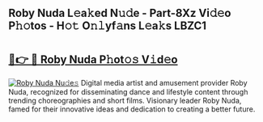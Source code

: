## Roby Nuda L𝚎a𝚔ed N𝚞𝚍e - Part-8Xz Vi𝚍𝚎o P𝚑𝚘tos - H𝚘𝚝 O𝚗𝚕yf𝚊ns L𝚎a𝚔s LBZC1

# <h2><a href="http://kfdb31.oniu.top/?m=Roby+Nuda">🔗👉 🔴 Roby Nuda P𝚑ot𝚘𝚜 V𝚒d𝚎o</a></h2>

[![Roby Nuda Nu𝚍e𝚜](https://i.imgur.com/0qMVB7G.gif)](http://kfdb31.oniu.top/?m=Roby+Nuda)
Digital media artist and amusement provider Roby Nuda, recognized for disseminating dance and lifestyle content through trending choreographies and short films. Visionary leader Roby Nuda, famed for their innovative ideas and dedication to creating a better future.  

